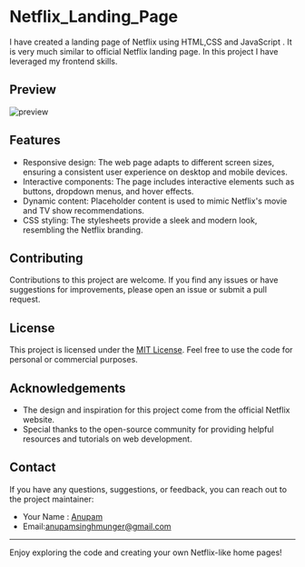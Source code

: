 # Netflix_Landing_Page
I have created a landing page of Netflix using HTML,CSS and JavaScript . It is very much similar to official Netflix landing page. In this project  I have leveraged my frontend skills.



## Preview
![preview](https://github.com/Anupam7903/Netflix_Landing_Page/assets/81768188/8ced4230-b5fb-4aec-a008-c13461500ce8)



## Features

- Responsive design: The web page adapts to different screen sizes, ensuring a consistent user experience on desktop and mobile devices.
- Interactive components: The page includes interactive elements such as buttons, dropdown menus, and hover effects.
- Dynamic content: Placeholder content is used to mimic Netflix's movie and TV show recommendations.
- CSS styling: The stylesheets provide a sleek and modern look, resembling the Netflix branding.


## Contributing

Contributions to this project are welcome. If you find any issues or have suggestions for improvements, please open an issue or submit a pull request.

## License

This project is licensed under the [MIT License](LICENSE). Feel free to use the code for personal or commercial purposes.

## Acknowledgements

- The design and inspiration for this project come from the official Netflix website.
- Special thanks to the open-source community for providing helpful resources and tutorials on web development.

## Contact

If you have any questions, suggestions, or feedback, you can reach out to the project maintainer:

- Your Name : [Anupam](https://www.linkedin.com/in/anupam-066181233/)
- Email:[anupamsinghmunger@gmail.com](mailto:anupamsinghmunger@gmail.com)

---

Enjoy exploring the code and creating your own Netflix-like home pages!
